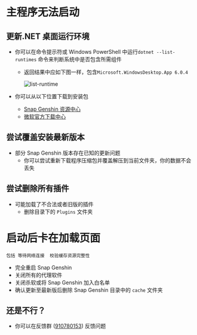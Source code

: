 # 主程序无法启动

## 更新.NET 桌面运行环境

  - 你可以在命令提示符或 Windows PowerShell 中运行`dotnet --list-runtimes` 命令来判断系统中是否包含所需组件

    - 返回结果中应如下图一样，包含`Microsoft.WindowsDesktop.App 6.0.4`

      ![list-runtime](https://img.snapgenshin.com/imgs/2022/03/161f052144c1e32d.png)

  - 你可以从以下位置下载到安装包
    - [Snap Genshin 资源中心](https://resource.snapgenshin.com/Environment/)
    - [微软官方下载中心](https://dotnet.microsoft.com/zh-cn/download/dotnet/thank-you/runtime-desktop-6.0.2-windows-x64-installer)

## 尝试覆盖安装最新版本

- 部分 Snap Genshin 版本存在已知的更新问题
  - 你可以尝试重新下载程序压缩包并覆盖解压到当前文件夹，你的数据不会丢失

## 尝试删除所有插件
- 可能加载了不合法或者旧版的插件
  - 删除目录下的 `Plugins` 文件夹

# 启动后卡在加载页面
    包括 等待网络连接  校验缓存资源完整性 
- 完全重启 Snap Genshin
- 关闭所有的代理软件
- 关闭杀软或将 Snap Genshin 加入白名单
- 确认更新至最新版后删除 Snap Genshin 目录中的 `cache` 文件夹

## 还是不行？

- 你可以在反馈群 ([910780153](https://jq.qq.com/?_wv=1027&k=MHLNhhYJ)) 反馈问题



